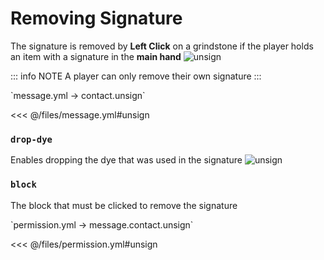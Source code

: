 # Removing Signature

The signature is removed by **Left Click** on a grindstone if the player holds an item with a signature in the **main hand**
![unsign](/unsign.gif)

::: info NOTE
A player can only remove their own signature
:::

[//]: # (message.yml)
<!--@include: @/parts/words.md#setting-->
<!--@include: @/parts/words.md#path--> `message.yml → contact.unsign`

<!--@include: @/parts/words.md#default-->
<<< @/files/message.yml#unsign

<!--@include: @/parts/enable.md-->

### `drop-dye`

Enables dropping the dye that was used in the signature
![unsign](/unsign.gif)

### `block`

The block that must be clicked to remove the signature

<!--@include: @/parts/cooldown.md-->
<!--@include: @/parts/sound.md-->

[//]: # (permission.yml)
<!--@include: @/parts/words.md#permission-->
<!--@include: @/parts/words.md#path--> `permission.yml → message.contact.unsign`

<!--@include: @/parts/words.md#default-->
<<< @/files/permission.yml#unsign

<!--@include: @/parts/permission/permissionTier3.md-->
<!--@include: @/parts/permission/cooldown.md-->
<!--@include: @/parts/permission/sound.md-->
